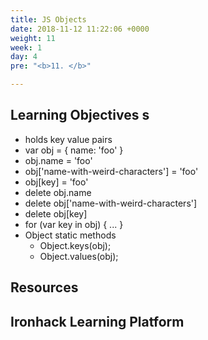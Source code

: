 ```yaml
---
title: JS Objects
date: 2018-11-12 11:22:06 +0000
weight: 11
week: 1
day: 4
pre: "<b>11. </b>"

---
```

## Learning Objectives s

* holds key value pairs
* var obj = { name: 'foo' }
* obj.name = 'foo'
* obj\['name-with-weird-characters'\] = 'foo'
* obj\[key\] = 'foo'
* delete obj.name
* delete obj\['name-with-weird-characters'\]
* delete obj\[key\]
* for (var key in obj) { ... }
* Object static methods
  * Object.keys(obj);
  * Object.values(obj);

## Resources

## Ironhack Learning Platform